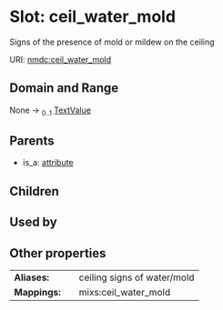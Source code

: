 
# Slot: ceil_water_mold


Signs of the presence of mold or mildew on the ceiling

URI: [nmdc:ceil_water_mold](https://microbiomedata/meta/ceil_water_mold)


## Domain and Range

None &#8594;  <sub>0..1</sub> [TextValue](TextValue.md)

## Parents

 *  is_a: [attribute](attribute.md)

## Children


## Used by


## Other properties

|  |  |  |
| --- | --- | --- |
| **Aliases:** | | ceiling signs of water/mold |
| **Mappings:** | | mixs:ceil_water_mold |

